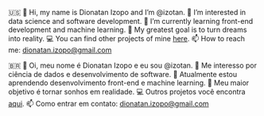 🇺🇸
   👋 Hi, my name is Dionatan Izopo and I’m @izotan.
   👀 I’m interested in data science and software development.
   🌱 I’m currently learning front-end development and machine learning.
   💞️ My greatest goal is to turn dreams into reality.
   💻 You can find other projects of mine [here](https://www.linkedin.com/in/dionatanizopo/).
   📫 How to reach me: dionatan.izopo@gmail.com

🇧🇷
   👋 Oi, meu nome é Dionatan Izopo e eu sou @izotan.
   👀 Me interesso por ciência de dados e desenvolvimento de software.
   🌱 Atualmente estou aprendendo desenvolvimento front-end e machine learning.
   💞️ Meu maior objetivo é tornar sonhos em realidade.
   💻 Outros projetos você encontra [aqui](https://www.linkedin.com/in/dionatanizopo/).
   📫 Como entrar em contato: dionatan.izopo@gmail.com

<!---
izotan/izotan is a ✨ special ✨ repository because its `README.md` (this file) appears on your GitHub profile.
You can click the Preview link to take a look at your changes.
--->
